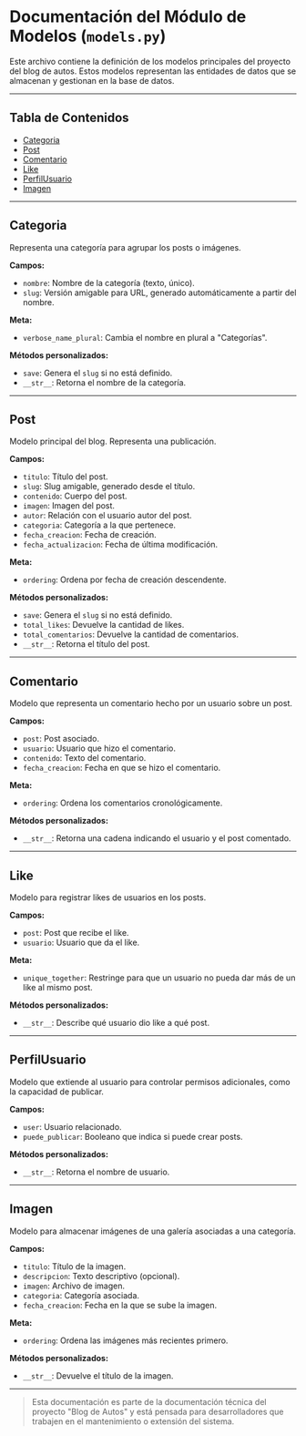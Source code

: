 # Documentación del Módulo de Modelos (`models.py`)

Este archivo contiene la definición de los modelos principales del proyecto del blog de autos. Estos modelos representan las entidades de datos que se almacenan y gestionan en la base de datos.

---

## Tabla de Contenidos

* [Categoria](#categoria)
* [Post](#post)
* [Comentario](#comentario)
* [Like](#like)
* [PerfilUsuario](#perfilusuario)
* [Imagen](#imagen)

---

## Categoria

Representa una categoría para agrupar los posts o imágenes.

**Campos:**

* `nombre`: Nombre de la categoría (texto, único).
* `slug`: Versión amigable para URL, generado automáticamente a partir del nombre.

**Meta:**

* `verbose_name_plural`: Cambia el nombre en plural a "Categorías".

**Métodos personalizados:**

* `save`: Genera el `slug` si no está definido.
* `__str__`: Retorna el nombre de la categoría.

---

## Post

Modelo principal del blog. Representa una publicación.

**Campos:**

* `titulo`: Título del post.
* `slug`: Slug amigable, generado desde el título.
* `contenido`: Cuerpo del post.
* `imagen`: Imagen del post.
* `autor`: Relación con el usuario autor del post.
* `categoria`: Categoría a la que pertenece.
* `fecha_creacion`: Fecha de creación.
* `fecha_actualizacion`: Fecha de última modificación.

**Meta:**

* `ordering`: Ordena por fecha de creación descendente.

**Métodos personalizados:**

* `save`: Genera el `slug` si no está definido.
* `total_likes`: Devuelve la cantidad de likes.
* `total_comentarios`: Devuelve la cantidad de comentarios.
* `__str__`: Retorna el título del post.

---

## Comentario

Modelo que representa un comentario hecho por un usuario sobre un post.

**Campos:**

* `post`: Post asociado.
* `usuario`: Usuario que hizo el comentario.
* `contenido`: Texto del comentario.
* `fecha_creacion`: Fecha en que se hizo el comentario.

**Meta:**

* `ordering`: Ordena los comentarios cronológicamente.

**Métodos personalizados:**

* `__str__`: Retorna una cadena indicando el usuario y el post comentado.

---

## Like

Modelo para registrar likes de usuarios en los posts.

**Campos:**

* `post`: Post que recibe el like.
* `usuario`: Usuario que da el like.

**Meta:**

* `unique_together`: Restringe para que un usuario no pueda dar más de un like al mismo post.

**Métodos personalizados:**

* `__str__`: Describe qué usuario dio like a qué post.

---

## PerfilUsuario

Modelo que extiende al usuario para controlar permisos adicionales, como la capacidad de publicar.

**Campos:**

* `user`: Usuario relacionado.
* `puede_publicar`: Booleano que indica si puede crear posts.

**Métodos personalizados:**

* `__str__`: Retorna el nombre de usuario.

---

## Imagen

Modelo para almacenar imágenes de una galería asociadas a una categoría.

**Campos:**

* `titulo`: Título de la imagen.
* `descripcion`: Texto descriptivo (opcional).
* `imagen`: Archivo de imagen.
* `categoria`: Categoría asociada.
* `fecha_creacion`: Fecha en la que se sube la imagen.

**Meta:**

* `ordering`: Ordena las imágenes más recientes primero.

**Métodos personalizados:**

* `__str__`: Devuelve el título de la imagen.

---

> Esta documentación es parte de la documentación técnica del proyecto "Blog de Autos" y está pensada para desarrolladores que trabajen en el mantenimiento o extensión del sistema.
